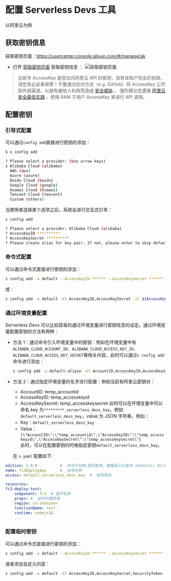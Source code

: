 # 配置 Serverless Devs 工具

以阿里云为例

## 获取密钥信息

获取密钥页面：<https://usercenter.console.aliyun.com/#/manage/ak>

- 打开 [获取密钥页面](https://usercenter.console.aliyun.com/#/manage/ak) 获取密钥信息 ：
  ![获取密钥页面](https://images.devsapp.cn/access/aliyun-access.jpg)

> 云账号 AccessKey 是您访问阿里云 API 的密钥，具有该账户完全的权限，请您务必妥善保管！不要通过任何方式（e.g. GitHub）将 AccessKey 公开到外部渠道，以避免被他人利用而造成 [安全威胁](https://help.aliyun.com/knowledge_detail/54059.html) 。
> 强烈建议您遵循 [阿里云安全最佳实践](https://help.aliyun.com/document_detail/102600.html) ，使用 RAM 子用户 AccessKey 来进行 API 调用。

## 配置密钥

### 引导式配置

可以通过`config add`直接进行密钥的添加：

```bash
$ s config add

? Please select a provider: (Use arrow keys)
❯ Alibaba Cloud (alibaba)
  AWS (aws)
  Azure (azure)
  Baidu Cloud (baidu)
  Google Cloud (google)
  Huawei Cloud (huawei)
  Tencent Cloud (tencent)
  Custom (others)
```

当使用者选择某个选项之后，系统会进行交互式引导：

```bash
s config add

? Please select a provider: Alibaba Cloud (alibaba)
? AccessKeyID **********
? AccessKeySecret **********
? Please create alias for key pair. If not, please enter to skip default
```

### 命令式配置

可以通过命令式直接进行密钥的添加：

```bash
s config add -a default --AccessKeyID ****** --AccessKeySecret ****** -f
```

或：

```bash
s config add -a default -kl AccessKeyID,AccessKeySecret -il ${AccessKeyID},${AccessKeySecret} -f
```

### 通过环境变量配置

Serverless Devs 可以比较容易的通过环境变量进行密钥信息的设定。通过环境变量配置密钥的方法有两种：

- 方法 1：通过命令引入环境变量中的密钥：例如在环境变量中有`ALIBABA_CLOUD_ACCOUNT_ID`、`ALIBABA_CLOUD_ACCESS_KEY_ID`、`ALIBABA_CLOUD_ACCESS_KEY_SECRET`等相关内容，此时可以通过`s config add`命令进行添加：

  ```bash
  s config add -a default-aliyun -kl AccountID,AccessKeyID,AccessKeySecret -il ${ALIBABA_CLOUD_ACCOUNT_ID},${ALIBABA_CLOUD_ACCESS_KEY_ID},${ALIBABA_CLOUD_ACCESS_KEY_SECRET} -f
  ```

- 方法 2：通过指定环境变量的名字进行配置：例如当前有阿里云密钥对：

  - AccountID: temp_accountid
  - AccessKeyID: temp_accesskeyid
  - AccessKeySecret: temp_accesskeysecret
    此时可以在环境变量中可以命名 key 为`*********_serverless_devs_key`，例如`default_serverless_devs_key`，value 为 JSON 字符串，例如：
  - Key：`default_serverless_devs_key`
  - Value：`{\"AccountID\":\"temp_accountid\",\"AccessKeyID\":\"temp_accesskeyid\",\"AccessKeySecret\":\"temp_accesskeysecret\"}`  
  此时，可以在配置密钥的时候指定密钥`default_serverless_devs_key`。

  在 `s.yaml` 配置如下:


```yaml
edition: 3.0.0          #  命令行YAML规范版本，遵循语义化版本（Semantic Versioning）规范
name: fc3DeployApp      #  应用名称
access: default_serverless_devs_key  #  秘钥别名

resources:
fc3-deploy-test:
    component: fc3  # 组件名称
    props: #  组件的属性值
    region: cn-shenzhen
    functionName: test
    runtime: nodejs16
    ...
```

### 配置临时密钥

可以通过命令式直接进行密钥的添加：

```bash
s config add -a default --AccessKeyID ****** --AccessKeySecret ****** --SecurityToken ******  -f
```

或者添加自定义内容：

```bash
s config add -a default -kl AccessKeyID,AccessKeySecret,SecurityToken -il ${AccessKeyID},${AccessKeySecret},${SecurityToken} -f 
```
